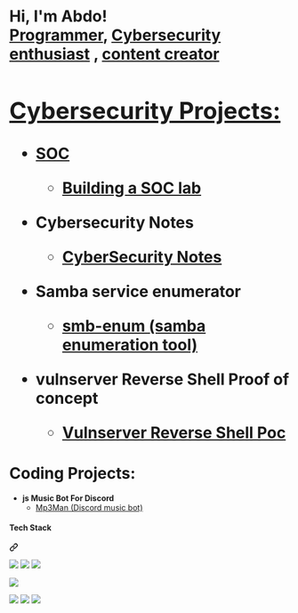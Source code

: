 <h1>Hi, I'm Abdo! <br/><a href="https://github.com/abdomagdy0">Programmer</a>, <a href="https://www.linkedin.com/in/abdomagdy0/">Cybersecurity enthusiast</a> , <a href="https://www.linkedin.com/in/abdomagdy0/">  content creator 

## Cybersecurity Projects:
- **SOC**
  - [Building a SOC lab](https://github.com/abdomagdy0/soc-1)

- **Cybersecurity Notes**
  - [CyberSecurity Notes](https://app.gitbook.com/o/nyysSOj5G1qfTqZ4Q2Bz/s/r7bpax0hoCiKvHYxNTsK/policies/welcome)

- **Samba service enumerator**
  - [smb-enum (samba enumeration tool)](https://github.com/abdomagdy0/smb-enum)
- **vulnserver Reverse Shell Proof of concept**
  - [Vulnserver Reverse Shell Poc](https://github.com/abdomagdy0/vulnserver-Reverse-shell)


# Coding Projects:


- **js Music Bot For Discord**
  - [Mp3Man (Discord music bot)](https://github.com/abdomagdy0/music-bot)
 
<div class="markdown-heading" dir="auto"><h4 class="heading-element" dir="auto">Tech Stack</h4><a id="user-content-tech-stack" class="anchor" aria-label="Permalink: Tech Stack" href="#tech-stack"><svg class="octicon octicon-link" viewBox="0 0 16 16" version="1.1" width="16" height="16" aria-hidden="true"><path d="m7.775 3.275 1.25-1.25a3.5 3.5 0 1 1 4.95 4.95l-2.5 2.5a3.5 3.5 0 0 1-4.95 0 .751.751 0 0 1 .018-1.042.751.751 0 0 1 1.042-.018 1.998 1.998 0 0 0 2.83 0l2.5-2.5a2.002 2.002 0 0 0-2.83-2.83l-1.25 1.25a.751.751 0 0 1-1.042-.018.751.751 0 0 1-.018-1.042Zm-4.69 9.64a1.998 1.998 0 0 0 2.83 0l1.25-1.25a.751.751 0 0 1 1.042.018.751.751 0 0 1 .018 1.042l-1.25 1.25a3.5 3.5 0 1 1-4.95-4.95l2.5-2.5a3.5 3.5 0 0 1 4.95 0 .751.751 0 0 1-.018 1.042.751.751 0 0 1-1.042.018 1.998 1.998 0 0 0-2.83 0l-2.5 2.5a1.998 1.998 0 0 0 0 2.83Z"></path></svg></a></div>

<p dir="auto"><a target="_blank" rel="noopener noreferrer nofollow" href="https://camo.githubusercontent.com/e0df8e8f34c157d5c0e47591ba77953a273f668e50d9d892a03ec1c8ad01f40b/68747470733a2f2f696d672e736869656c64732e696f2f62616467652f4157532532302d2532334646393930302e7376673f267374796c653d666f722d7468652d6261646765266c6f676f3d616d617a6f6e2d617773266c6f676f436f6c6f723d7768697465"><img src="https://camo.githubusercontent.com/e0df8e8f34c157d5c0e47591ba77953a273f668e50d9d892a03ec1c8ad01f40b/68747470733a2f2f696d672e736869656c64732e696f2f62616467652f4157532532302d2532334646393930302e7376673f267374796c653d666f722d7468652d6261646765266c6f676f3d616d617a6f6e2d617773266c6f676f436f6c6f723d7768697465" data-canonical-src="https://img.shields.io/badge/AWS%20-%23FF9900.svg?&amp;style=for-the-badge&amp;logo=amazon-aws&amp;logoColor=white" style="max-width: 100%;"></a> 
<a target="_blank" rel="noopener noreferrer nofollow" href="https://camo.githubusercontent.com/d7a25fafd0829b3c61a4e2c91d5a0e6cb0ad9acc8332464f43fa961f7ff39517/68747470733a2f2f696d672e736869656c64732e696f2f62616467652f646f636b65722532302d2532333064623765642e7376673f267374796c653d666f722d7468652d6261646765266c6f676f3d646f636b6572266c6f676f436f6c6f723d7768697465"><img src="https://camo.githubusercontent.com/d7a25fafd0829b3c61a4e2c91d5a0e6cb0ad9acc8332464f43fa961f7ff39517/68747470733a2f2f696d672e736869656c64732e696f2f62616467652f646f636b65722532302d2532333064623765642e7376673f267374796c653d666f722d7468652d6261646765266c6f676f3d646f636b6572266c6f676f436f6c6f723d7768697465" data-canonical-src="https://img.shields.io/badge/docker%20-%230db7ed.svg?&amp;style=for-the-badge&amp;logo=docker&amp;logoColor=white" style="max-width: 100%;"></a> 
<a target="_blank" rel="noopener noreferrer nofollow" href="https://camo.githubusercontent.com/40ec74230d204d04aeacacb994c6d67f7db5545ea900ddd9dbd47d43c062b2bf/68747470733a2f2f696d672e736869656c64732e696f2f62616467652f6b756265726e657465732532302d2532333332366365352e7376673f267374796c653d666f722d7468652d6261646765266c6f676f3d6b756265726e65746573266c6f676f436f6c6f723d7768697465"><img src="https://camo.githubusercontent.com/40ec74230d204d04aeacacb994c6d67f7db5545ea900ddd9dbd47d43c062b2bf/68747470733a2f2f696d672e736869656c64732e696f2f62616467652f6b756265726e657465732532302d2532333332366365352e7376673f267374796c653d666f722d7468652d6261646765266c6f676f3d6b756265726e65746573266c6f676f436f6c6f723d7768697465" data-canonical-src="https://img.shields.io/badge/kubernetes%20-%23326ce5.svg?&amp;style=for-the-badge&amp;logo=kubernetes&amp;logoColor=white" style="max-width: 100%;"></a> 

<a target="_blank" rel="noopener noreferrer nofollow" href="https://camo.githubusercontent.com/0562f16a4ae7e35dae6087bf8b7805fb7e664a9e7e20ae6d163d94e56b94f32d/68747470733a2f2f696d672e736869656c64732e696f2f62616467652f707974686f6e2d3336373041303f7374796c653d666f722d7468652d6261646765266c6f676f3d707974686f6e266c6f676f436f6c6f723d666664643534"><img src="https://camo.githubusercontent.com/0562f16a4ae7e35dae6087bf8b7805fb7e664a9e7e20ae6d163d94e56b94f32d/68747470733a2f2f696d672e736869656c64732e696f2f62616467652f707974686f6e2d3336373041303f7374796c653d666f722d7468652d6261646765266c6f676f3d707974686f6e266c6f676f436f6c6f723d666664643534" data-canonical-src="https://img.shields.io/badge/python-3670A0?style=for-the-badge&amp;logo=python&amp;logoColor=ffdd54" style="max-width: 100%;"></a> 



<a target="_blank" rel="noopener noreferrer nofollow" href="https://camo.githubusercontent.com/814a8cc2dad24b3fbc5a7d203cad5cf605d6f2299c02468ebd4b556e1a538c20/68747470733a2f2f696d672e736869656c64732e696f2f62616467652f7368656c6c5f7363726970742d2532333132313031312e7376673f7374796c653d666f722d7468652d6261646765266c6f676f3d676e752d62617368266c6f676f436f6c6f723d7768697465"><img src="https://camo.githubusercontent.com/814a8cc2dad24b3fbc5a7d203cad5cf605d6f2299c02468ebd4b556e1a538c20/68747470733a2f2f696d672e736869656c64732e696f2f62616467652f7368656c6c5f7363726970742d2532333132313031312e7376673f7374796c653d666f722d7468652d6261646765266c6f676f3d676e752d62617368266c6f676f436f6c6f723d7768697465" data-canonical-src="https://img.shields.io/badge/shell_script-%23121011.svg?style=for-the-badge&amp;logo=gnu-bash&amp;logoColor=white" style="max-width: 100%;"></a> 
<a target="_blank" rel="noopener noreferrer nofollow" href="https://camo.githubusercontent.com/7eefb2ba052806d8a9ce69863c2eeb3b03cd5935ead7bd2e9245ae2e705a1adf/68747470733a2f2f696d672e736869656c64732e696f2f62616467652f4c696e75782d4643433632343f7374796c653d666f722d7468652d6261646765266c6f676f3d6c696e7578266c6f676f436f6c6f723d626c61636b"><img src="https://camo.githubusercontent.com/7eefb2ba052806d8a9ce69863c2eeb3b03cd5935ead7bd2e9245ae2e705a1adf/68747470733a2f2f696d672e736869656c64732e696f2f62616467652f4c696e75782d4643433632343f7374796c653d666f722d7468652d6261646765266c6f676f3d6c696e7578266c6f676f436f6c6f723d626c61636b" data-canonical-src="https://img.shields.io/badge/Linux-FCC624?style=for-the-badge&amp;logo=linux&amp;logoColor=black" style="max-width: 100%;"></a> 
<a target="_blank" rel="noopener noreferrer nofollow" href="https://camo.githubusercontent.com/31208d42239b89ce7ca958ee6aeff1e2a1f80a7d74142256388637a168b32128/68747470733a2f2f696d672e736869656c64732e696f2f62616467652f4b616c692d3236384245453f7374796c653d666f722d7468652d6261646765266c6f676f3d6b616c696c696e7578266c6f676f436f6c6f72"><img src="https://camo.githubusercontent.com/31208d42239b89ce7ca958ee6aeff1e2a1f80a7d74142256388637a168b32128/68747470733a2f2f696d672e736869656c64732e696f2f62616467652f4b616c692d3236384245453f7374796c653d666f722d7468652d6261646765266c6f676f3d6b616c696c696e7578266c6f676f436f6c6f72" data-canonical-src="https://img.shields.io/badge/Kali-268BEE?style=for-the-badge&amp;logo=kalilinux&amp;logoColor" style="max-width: 100%;"></a> 


</article>
  </div>
</div>

